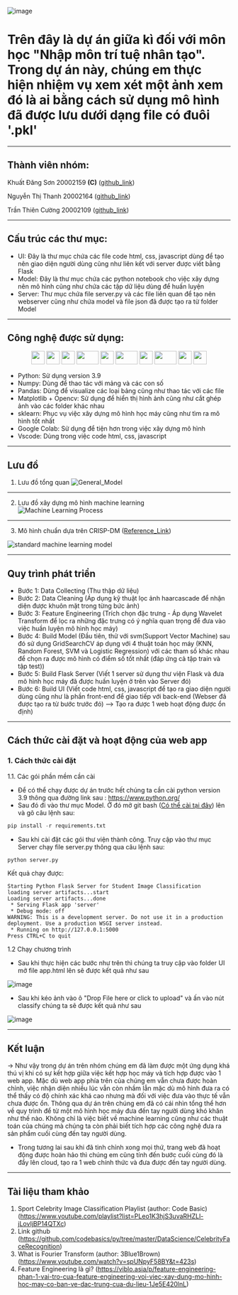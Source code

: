 ![image](https://github.com/Thefuckingdead/Student_Classification_Project/assets/95278548/491be18f-a227-4b5f-8200-57a8677b1a21)
# Trên đây là dự án giữa kì đối với môn học "Nhập môn trí tuệ nhân tạo". Trong dự án này, chúng em thực hiện nhiệm vụ xem xét một ảnh xem đó là ai bằng cách sử dụng mô hình đã được lưu dưới dạng file có đuôi '.pkl'
___

## Thành viên nhóm:

Khuất Đăng Sơn 20002159 <b>(C)</b> ([github_link](https://github.com/Thefuckingdead))

Nguyễn Thị Thanh 20002164 ([github_link](https://github.com/NguyenThiThanhNguSi))

Trần Thiên Cường 20002109 ([github_link](https://github.com/TranThienCuong))
___

## Cấu trúc các thư mục:

* UI: Đây là thư mục chứa các file code html, css, javascript dùng để tạo nên giao diện người dùng cũng như liên kết với server được viết bằng Flask 
* Model: Đây là thư mục chứa các python notebook cho việc xây dựng nên mô hình cũng như chứa các tập dữ liệu dùng để huấn luyện
* Server: Thư mục chứa file server.py và các file liên quan để tạo nên webserver cũng như chứa model và file json đã được tạo ra từ folder Model
___

## Công nghệ được sử dụng:
<p align='center'>
  <a>
    <img src="https://upload.wikimedia.org/wikipedia/commons/thumb/c/c3/Python-logo-notext.svg/1869px-Python-logo-notext.svg.png" height="30" width="30">
  </a>
  
  <a>
    <img src="https://cdn.icon-icons.com/icons2/2148/PNG/512/flask_icon_132389.png" height="30" width="30">
  </a>
  
  <a>
    <img src="https://user-images.githubusercontent.com/67586773/105040771-43887300-5a88-11eb-9f01-bee100b9ef22.png" height="30" width="30">
  </a>
  
  <a>
    <img src="https://upload.wikimedia.org/wikipedia/commons/thumb/e/ed/Pandas_logo.svg/2560px-Pandas_logo.svg.png" height="30" width="50">
  </a>
  
  <a>
    <img src="https://upload.wikimedia.org/wikipedia/commons/thumb/3/32/OpenCV_Logo_with_text_svg_version.svg/831px-OpenCV_Logo_with_text_svg_version.svg.png" height="30" width="30">
  </a>
  
  <a>
    <img src="https://upload.wikimedia.org/wikipedia/commons/thumb/d/d0/Google_Colaboratory_SVG_Logo.svg/2560px-Google_Colaboratory_SVG_Logo.svg.png" height="30" width="50">
  </a>
  
  <a>
    <img src="https://upload.wikimedia.org/wikipedia/commons/thumb/8/84/Matplotlib_icon.svg/1200px-Matplotlib_icon.svg.png" height="30" width="30">
  </a>
  
  <a>
    <img src="https://upload.wikimedia.org/wikipedia/commons/thumb/0/05/Scikit_learn_logo_small.svg/1200px-Scikit_learn_logo_small.svg.png" height="30" width="50">
  </a>
  
  <a>
    <img src="https://upload.wikimedia.org/wikipedia/commons/thumb/1/1d/PyCharm_Icon.svg/1024px-PyCharm_Icon.svg.png" height="30" width="30">
  </a>
  
  <a>
    <img src="https://upload.wikimedia.org/wikipedia/commons/thumb/9/9a/Visual_Studio_Code_1.35_icon.svg/2048px-Visual_Studio_Code_1.35_icon.svg.png" height="30" width="30">
  </a>
</p>

* Python: Sử dụng version 3.9
* Numpy: Dùng để thao tác với mảng và các con số
* Pandas: Dùng để visualize các loại bảng cũng như thao tác với các file
* Matplotlib + Opencv: Sử dụng để hiển thị hình ảnh cũng như cắt ghép ảnh vào các folder khác nhau
* sklearn: Phục vụ việc xây dựng mô hình học máy cũng như tìm ra mô hình tốt nhất
* Google Colab: Sử dụng để tiện hơn trong việc xây dựng mô hình
* Vscode: Dùng trong việc code html, css, javascript
___

## Lưu đồ
1. Lưu đồ tổng quan
![General_Model](https://github.com/Thefuckingdead/Student_Classification_Project/assets/95278548/05866d57-a2e6-4b8a-b9cb-c8d8d3286edb)
------
2. Lưu đồ xây dựng mô hình machine learning
![Machine Learning Process](https://github.com/Thefuckingdead/Student_Classification_Project/assets/95278548/040dca91-de76-40eb-97d5-87b946d98128)
------
3. Mô hình chuẩn dựa trên CRISP-DM ([Reference_Link](https://en.wikipedia.org/wiki/Cross-industry_standard_process_for_data_mining))

![standard machine learning model](https://github.com/Thefuckingdead/Student_Classification_Project/assets/95278548/42f4f8a1-fa14-4ca0-bf2e-02e0d1b99a9c)
___

## Quy trình phát triển
- Bước 1: Data Collecting (Thu thập dữ liệu)
- Bước 2: Data Cleaning (Áp dụng kỹ thuật lọc ảnh haarcascade để nhận diện được khuôn mặt trong từng bức ảnh)
- Bước 3: Feature Engineering (Trích chọn đặc trưng - Áp dụng Wavelet Transform để lọc ra những đặc trưng có ý nghĩa quan trọng để đưa vào việc huần luyện mô hình học máy)
- Bước 4: Build Model (Đầu tiên, thử với svm(Support Vector Machine) sau đó sử dụng GridSearchCV áp dụng với 4 thuật toán học máy (KNN, Random Forest, SVM và Logistic Regression) với các tham số khác nhau để chọn ra được mô hình có điểm số tốt nhất (đáp ứng cả tập train và tập test))
- Bước 5: Build Flask Server (Viết 1 server sử dụng thư viện Flask và đưa mô hình học máy đã được huấn luyện ở trên vào Server đó)
- Bước 6: Build UI (Viết code html, css, javascript để tạo ra giao diện người dùng cũng như là phần front-end để giao tiếp với back-end (Webser đã được tạo ra từ bước trước đó) --> Tạo ra được 1 web hoạt động được ổn định)

___

## Cách thức cài đặt và hoạt động của web app
### 1. Cách thức cài đặt
1.1. Các gói phần mềm cần cài

- Để có thể chạy được dự án trước hết chúng ta cần cài python version 3.9 thông qua đường link sau : https://www.python.org/ 
- Sau đó đi vào thư mục Model. Ở đó mở git bash ([Có thể cài tại đây](https://git-scm.com/)) lên và gõ câu lệnh sau:
```python
pip install -r requirements.txt
```
- Sau khi cài đặt các gói thư viện thành công. Truy cập vào thư mục Server chạy file server.py thông qua câu lệnh sau:
```python
python server.py
```
Kết quả chạy được:
```
Starting Python Flask Server for Student Image Classification
loading server artifacts...start
Loading server artifacts...done
 * Serving Flask app 'server'
 * Debug mode: off
WARNING: This is a development server. Do not use it in a production deployment. Use a production WSGI server instead.
 * Running on http://127.0.0.1:5000
Press CTRL+C to quit
```
1.2 Chạy chương trình

- Sau khi thực hiện các bước như trên thì chúng ta truy cập vào folder UI mở file app.html lên sẽ được kết quả như sau

![image](https://github.com/Thefuckingdead/Student_Classification_Project/assets/95278548/a0d190d7-15bd-483b-aa9e-2e5c2558b344)

- Sau khi kéo ảnh vào ô "Drop File here or click to upload" và ấn vào nút classify chúng ta sẽ được kết quả như sau

![image](https://github.com/Thefuckingdead/Student_Classification_Project/assets/95278548/4da6a928-b502-4731-b91c-c7a59eebab00)
___

## Kết luận
-> Như vậy trong dự án trên nhóm chúng em đã làm được một ứng dụng khá thú vị khi có sự kết hợp giữa việc kết hợp học máy và tích hợp được vào 1 web app. Mặc dù web app phía trên của chúng em vẫn chưa được hoàn chỉnh, việc nhận diện nhiều lúc vẫn còn nhầm lẫn mặc dù mô hình đưa ra có thể thấy có độ chính xác khá cao nhưng mà đối với việc đưa vào thực tế vẫn chưa được ổn. Thông qua dự án trên chúng em đã có cái nhìn tổng thể hơn về quy trình để từ một mô hình học máy đưa đến tay người dùng khó khăn như thế nào. Không chỉ là việc biết về machine learning cũng như các thuật toán của chúng mà chúng ta còn phải biết tích hợp các công nghệ đưa ra sản phẩm cuối cùng đến tay người dùng.
- Trong tương lai sau khi đã tinh chỉnh xong mọi thứ, trang web đã hoạt động được hoàn hảo thì chúng em cũng tính đến bước cuối cùng đó là đẩy lên cloud, tạo ra 1 web chính thức và đưa được đến tay người dùng.
___

## Tài liệu tham khảo

1. Sport Celebrity Image Classification Playlist (author: Code Basic) (https://www.youtube.com/playlist?list=PLeo1K3hjS3uvaRHZLl-jLovIjBP14QTXc)
2. Link github (https://github.com/codebasics/py/tree/master/DataScience/CelebrityFaceRecognition)
3. What is Fourier Transform (author: 3Blue1Brown) (https://www.youtube.com/watch?v=spUNpyF58BY&t=423s)
4. Feature Engineering là gì? (https://viblo.asia/p/feature-engineering-phan-1-vai-tro-cua-feature-engineering-voi-viec-xay-dung-mo-hinh-hoc-may-co-ban-ve-dac-trung-cua-du-lieu-1Je5E420lnL)

